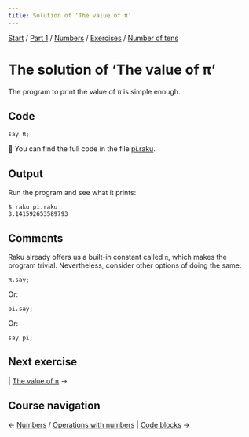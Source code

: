 ```yaml
---
title: Solution of ‘The value of π’
---
```


[Start](/raku-course/) / [Part 1](/raku-course/part1) / [Numbers](/raku-course/numbers) / [Exercises](/raku-course/numbers/exercises) / [Number of tens](..)

# The solution of ‘The value of π’

The program to print the value of π is simple enough.

## Code

    say π;

🦋 You can find the full code in the file [pi.raku](https://github.com/ash/raku-course/blob/master/exercises/numbers/pi.raku).

## Output

Run the program and see what it prints:

    $ raku pi.raku
    3.141592653589793

## Comments

Raku already offers us a built-in constant called `π`, which makes the program trivial. Nevertheless, consider other options of doing the same:

    π.say;

Or:

    pi.say;

Or:

    say pi;

## Next exercise

| [The value of π](/raku-course/numbers/exercises/pi) →

## Course navigation

← [Numbers](/raku-course/numbers) / [Operations with numbers](/raku-course/numbers/operations) | [Code blocks](/raku-course/code-blocks) →

